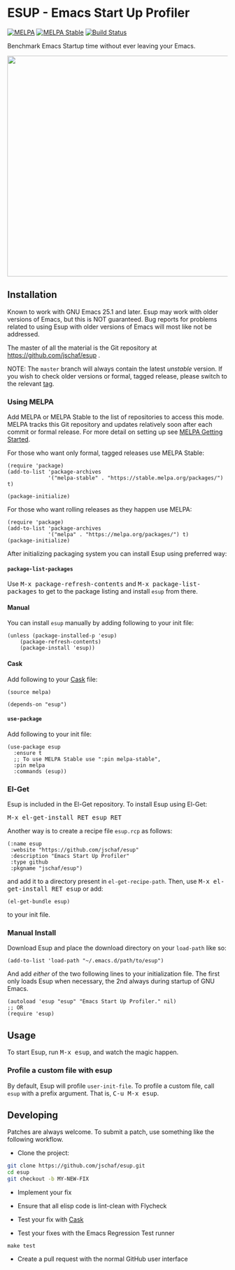 # ESUP - Emacs Start Up Profiler

[![MELPA][melpa badge]][melpa link]
[![MELPA Stable][melpa-s badge]][melpa-s link]
[![Build Status][actions badge]][actions link]

Benchmark Emacs Startup time without ever leaving your Emacs.

<p align="center">
  <img src="./esup-screenshot.png" width="512" height="504"/>
</p>

## Installation

Known to work with GNU Emacs 25.1 and later.  Esup may work with older versions
of Emacs, but this is NOT guaranteed.  Bug reports for problems related to using
Esup with older versions of Emacs will most like not be addressed.

The master of all the material is the Git repository at
https://github.com/jschaf/esup .

NOTE: The `master` branch will always contain the latest _unstable_ version.  If
you wish to check older versions or formal, tagged release, please switch to the
relevant [tag][esup tags].

### Using MELPA

Add MELPA or MELPA Stable to the list of repositories to access this mode.
MELPA tracks this Git repository and updates relatively soon after each commit
or formal release.  For more detail on setting up see [MELPA Getting
Started][melpa help].

For those who want only formal, tagged releases use MELPA Stable:

``` emacs-lisp
(require 'package)
(add-to-list 'package-archives
             '("melpa-stable" . "https://stable.melpa.org/packages/") t)

(package-initialize)
```

For those who want rolling releases as they happen use MELPA:

``` emacs-lisp
(require 'package)
(add-to-list 'package-archives
             '("melpa" . "https://melpa.org/packages/") t)
(package-initialize)
```

After initializing packaging system you can install Esup using preferred way:

#### `package-list-packages`

Use <kbd>M-x package-refresh-contents</kbd> and <kbd>M-x
package-list-packages</kbd> to get to the package listing and install `esup`
from there.

#### Manual

You can install `esup` manually by adding following to your init file:

``` emacs-lisp
(unless (package-installed-p 'esup)
    (package-refresh-contents)
    (package-install 'esup))
```

#### Cask

Add following to your [Cask][cask] file:

``` emacs-lisp
(source melpa)

(depends-on "esup")
```

#### `use-package`

Add following to your init file:

``` emacs-lisp
(use-package esup
  :ensure t
  ;; To use MELPA Stable use ":pin melpa-stable",
  :pin melpa
  :commands (esup))
```

### El-Get

Esup is included in the El-Get repository.  To install Esup using El-Get:

<kbd>M-x el-get-install RET esup RET</kbd>

Another way is to create a recipe file `esup.rcp` as follows:

``` emacs-lisp
(:name esup
 :website "https://github.com/jschaf/esup"
 :description "Emacs Start Up Profiler"
 :type github
 :pkgname "jschaf/esup")
```

and add it to a directory present in `el-get-recipe-path`.  Then, use <kbd>M-x
el-get-install RET esup</kbd> or add:

``` emacs-lisp
(el-get-bundle esup)
```

to your init file.

### Manual Install


Download Esup and place the download directory on your `load-path` like so:

```emacs-lisp
(add-to-list 'load-path "~/.emacs.d/path/to/esup")
```

And add _either_ of the two following lines to your initialization file.  The
first only loads Esup when necessary, the 2nd always during startup of GNU
Emacs.

``` emacs-lisp
(autoload 'esup "esup" "Emacs Start Up Profiler." nil)
;; OR
(require 'esup)
```

## Usage

To start Esup, run <kbd>M-x esup</kbd>, and watch the magic happen.

### Profile a custom file with esup

By default, Esup will profile `user-init-file`.  To profile a custom file, call
`esup` with a prefix argument.  That is, <kbd>C-u M-x esup</kbd>.

## Developing

Patches are always welcome.  To submit a patch, use something like the following
workflow.

- Clone the project:
``` sh
git clone https://github.com/jschaf/esup.git
cd esup
git checkout -b MY-NEW-FIX
```

- Implement your fix

- Ensure that all elisp code is lint-clean with Flycheck

- Test your fix with [Cask][cask]

- Test your fixes with the Emacs Regression Test runner
```
make test
```

- Create a pull request with the normal GitHub user interface

[actions badge]: https://github.com/jschaf/esup/workflows/build/badge.svg
[actions link]: https://github.com/jschaf/esup/actions
[melpa badge]: https://melpa.org/packages/esup-badge.svg
[melpa link]: https://melpa.org/#/esup
[melpa-s badge]: https://stable.melpa.org/packages/esup-badge.svg
[melpa-s link]: https://stable.melpa.org/#/esup
[esup tags]: https://github.com/jschaf/esup/tags
[melpa help]: https://melpa.org/#/getting-started
[cask]: https://cask.github.io
